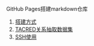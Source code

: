 GitHub Pages搭建markdown仓库

1. [搭建方式](_posts/2022-06-22-github_pages.md)
1. [TACRED关系抽取数据集](_posts/2022-06-24-TACRED.md)
1. [SSH使用](_posts/2022-06-27-ssh.md)

